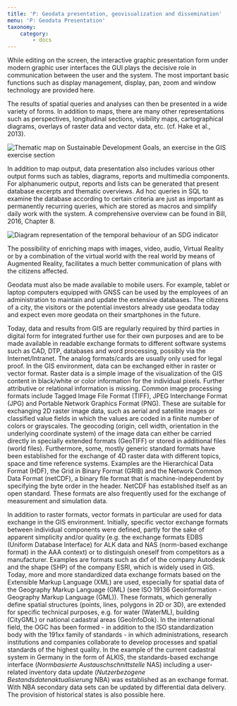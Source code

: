 ```yaml
---
title: 'P: Geodata presentation, geovisualization and dissemination'
menu: 'P: Geodata Presentation'
taxonomy:
    category:
        - docs
---
```

While editing on the screen, the interactive graphic presentation form under modern graphic user interfaces the GUI plays the decisive role in communication between the user and the system. The most important basic functions such as display management, display, pan, zoom and window technology are provided here.

The results of spatial queries and analyses can then be presented in a wide variety of forms. In addition to maps, there are many other representations such as perspectives, longitudinal sections, visibility maps, cartographical diagrams, overlays of raster data and vector data, etc. (cf. Hake et al., 2013). 

![Thematic map on Sustainable Development Goals, an exercise in the GIS exercise section](FinaleKarte.png?lightbox=800&resize=300&classes=caption "Thematic map on Sustainable Development Goals, an exercise in the GIS exercise section.")

In addition to map output, data presentation also includes various other output forms such as tables, diagrams, reports and multimedia components. For alphanumeric output, reports and lists can be generated that present database excerpts and thematic overviews. Ad hoc queries in SQL to examine the database according to certain criteria are just as important as permanently recurring queries, which are stored as macros and simplify daily work with the system. A comprehensive overview can be found in Bill, 2016, Chapter 8.

![Diagram representation of the temporal behaviour of an SDG indicator](Diagramm.png?lightbox=800&resize=300&classes=caption "Diagram representation of the temporal behaviour of an SDG indicator")

The possibility of enriching maps with images, video, audio, Virtual Reality or by a combination of the virtual world with the real world by means of Augmented Reality, facilitates a much better communication of plans with the citizens affected.

Geodata must also be made available to mobile users. For example, tablet or laptop computers equipped with GNSS can be used by the employees of an administration to maintain and update the extensive databases. The citizens of a city, the visitors or the potential investors already use geodata today and expect even more geodata on their smartphones in the future.

Today, data and results from GIS are regularly required by third parties in digital form for integrated further use for their own purposes and are to be made available in readable exchange formats to different software systems such as CAD, DTP, databases and word processing, possibly via the Internet/Intranet. The analog formats/cards are usually only used for legal proof.
In the GIS environment, data can be exchanged either in raster or vector format. Raster data is a simple image of the visualization of the GIS content in black/white or color information for the individual pixels. Further attributive or relational information is missing. Common image processing formats include Tagged Image File Format (TIFF), JPEG Interchange Format (JPG) and Portable Network Graphics Format (PNG). These are suitable for exchanging 2D raster image data, such as aerial and satellite images or classified value fields in which the values are coded in a finite number of colors or grayscales. The geocoding (origin, cell width, orientation in the underlying coordinate system) of the image data can either be carried directly in specially extended formats (GeoTIFF) or stored in additional files (world files). Furthermore, some, mostly generic standard formats have been established for the exchange of 4D raster data with different topics, space and time reference systems. Examples are the Hierarchical Data Format (HDF), the Grid in Binary Format (GRIB) and the Network Common Data Format (netCDF), a binary file format that is machine-independent by specifying the byte order in the header. NetCDF has established itself as an open standard. These formats are also frequently used for the exchange of measurement and simulation data.

In addition to raster formats, vector formats in particular are used for data exchange in the GIS environment. Initially, specific vector exchange formats between individual components were defined, partly for the sake of apparent simplicity and/or quality (e.g. the exchange formats EDBS (Uniform Database Interface) for ALK data and NAS (norm-based exchange format) in the AAA context) or to distinguish oneself from competitors as a manufacturer. Examples are formats such as dxf of the company Autodesk and the shape (SHP) of the company ESRI, which is widely used in GIS. Today, more and more standardized data exchange formats based on the Extensible Markup Language (XML) are used, especially for spatial data of the Geography Markup Language (GML) (see ISO 19136 Geoinformation - Geography Markup Language (GML)). These formats, which generally define spatial structures (points, lines, polygons in 2D or 3D), are extended for specific technical purposes, e.g. for water (WaterML), building (CityGML) or national cadastral areas (GeoInfoDok). In the international field, the OGC has been formed - in addition to the ISO standardization body with the 191xx family of standards - in which administrations, research institutions and companies collaborate to develop processes and spatial standards of the highest quality. In the example of the current cadastral system in Germany in the form of ALKIS, the standards-based exchange interface (*Normbasierte Austauschschnittstelle* NAS) including a user-related inventory data update (*Nutzerbezogene Bestandsdatenaktualisierung* NBA) was established as an exchange format. With NBA secondary data sets can be updated by differential data delivery. The provision of historical states is also possible here.